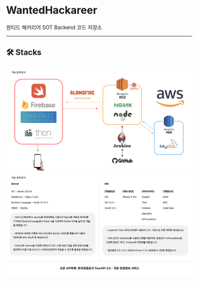 # WantedHackareer
원티드 해커리어 SOT Backend 코드 저장소

--- 

## 🛠 Stacks

<img src="image/stacks1.png">
<img src="image/stacks2.png">

